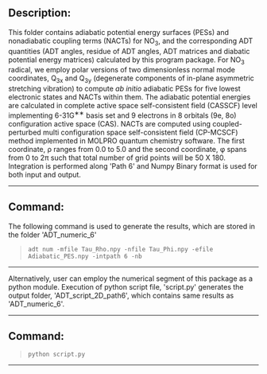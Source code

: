 

## Description:


This folder contains adiabatic potential energy surfaces (PESs) and nonadiabatic coupling terms (NACTs) for NO<sub>3</sub>, and the 
corresponding ADT quantities (ADT angles, residue of ADT angles, ADT matrices and diabatic potential energy matrices) calculated by this 
program package. For NO<sub>3</sub> radical, we employ polar versions of two dimensionless normal mode coordinates, Q<sub>3x</sub> and 
Q<sub>3y</sub> (degenerate components of in-plane asymmetric stretching vibration) to compute *ab initio* adiabatic PESs for five lowest 
electronic states and NACTs within them. The adiabatic potential energies are calculated in complete active space self-consistent field 
(CASSCF) level implementing 6-31G<sup>∗∗</sup> basis set and 9 electrons in 8 orbitals (9e, 8o) configuration active space (CAS). NACTs are 
computed using coupled-perturbed multi configuration space self-consistent field (CP-MCSCF) method implemented in MOLPRO quantum chemistry 
software. The first coordinate, &rho; ranges from 0.0 to 5.0 and the second coordinate, &phi; spans from 0 to 2&pi; such that total number of
grid points will be 50 X 180. Integration is performed along 'Path 6' and Numpy Binary format is used for both input and output. 

---
## Command:

The following command is used to generate the results, which are stored in the folder 'ADT_numeric_6'


>`adt num -mfile Tau_Rho.npy -nfile Tau_Phi.npy -efile Adiabatic_PES.npy -intpath 6 -nb`

---

Alternatively, user can employ the numerical segment of this package as a python module. Execution of python script file, 'script.py' generates
the output folder, 'ADT_script_2D_path6', which contains same results as 'ADT_numeric_6'.  
 
---
## Command:

>`python script.py`

---

